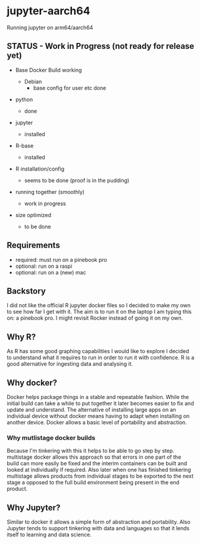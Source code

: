 # jupyter-aarch64
Running jupyter on arm64/aarch64

## STATUS - Work in Progress (not ready for release yet)
- Base Docker Build working
  - Debian
    - base config for user etc done
- python
  - done
- jupyter
  - installed
- R-base
  - installed

- R installation/config
  - seems to be done (proof is in the pudding)

- running together (smoothly)
    - work in progress
- size optimized
    - to be done

## Requirements
- required: must run on a pinebook pro
- optional: run on a raspi
- optional: run on a (new) mac

## Backstory
I did not like the official R jupyter docker files so I decided to make my own to see how far I get with it. The aim is to run it on the laptop I am typing this on: a pinebook pro. I might revisit Rocker instead of going it on my own.

## Why R?
As R has some good graphing capabilities I would like to explore I decided to understand what it requires to run in order to run it with confidence. R is a good alternative for ingesting data and analysing it.

## Why docker?
Docker helps package things in a stable and repeatable fashion.
While the initial build can take a while to put together it later becomes easier to fix and update and understand.
The alternative of installing large apps on an individual device without docker means having to adapt when installing on another device. 
Docker allows a basic level of portability and abstraction.
### Why mutlistage docker builds
Because I'm tinkering with this it helps to be able to go step by step.
multistage docker allows this approach so that errors in one part of the build can more easily be fixed and the interim containers can be built and looked at individually if required. Also later when one has finished tinkering multistage allows products from individual stages to be exported to the next stage a opposed to the full build environment being present in the end product.

## Why Jupyter?
Similar to docker it allows a simple form of abstraction and portability.
Also Jupyter tends to support tinkering with data and languages so that it lends itself to learning and data science.
